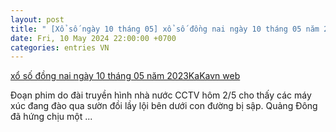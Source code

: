 ```yaml
---
layout: post
title: " [Xổ số ngày 10 tháng 05] xổ số đồng nai ngày 10 tháng 05 năm 2023KaKavn web"
date: Fri, 10 May 2024 22:00:00 +0700
categories: entries VN
---
```

[xổ số đồng nai ngày 10 tháng 05 năm 2023KaKavn web](http://nchmf.gov.vn/pPZO/8-80977-3984-qXxL.html)

Đoạn phim do đài truyền hình nhà nước CCTV hôm 2/5 cho thấy các máy xúc đang đào qua sườn đồi lầy lội bên dưới con đường bị sập. Quảng Đông đã hứng chịu một ...

